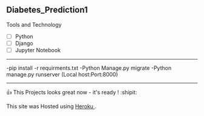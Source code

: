 ## Diabetes_Prediction1

Tools and Technology 

- [ ] Python
- [ ] Django
- [ ] Jupyter Notebook

***
-pip install -r requirments.txt
-Python Manage.py migrate
-Python manage.py runserver (Local host:Port:8000)
***

:+1: This Projects looks great now - it's ready ! :shipit:

This site was Hosted using [Heroku ](https://diabetesprediction523.herokuapp.com/).

      
